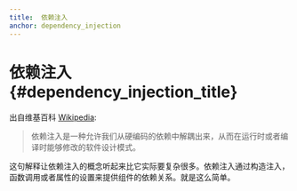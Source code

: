 ```yaml
---
title:  依赖注入
anchor: dependency_injection
---
```


# 依赖注入 {#dependency_injection_title}

出自维基百科 [Wikipedia](https://wikipedia.org/wiki/Dependency_injection):

> 依赖注入是一种允许我们从硬编码的依赖中解耦出来，从而在运行时或者编译时能够修改的软件设计模式。

这句解释让依赖注入的概念听起来比它实际要复杂很多。依赖注入通过构造注入，函数调用或者属性的设置来提供组件的依赖关系。就是这么简单。

